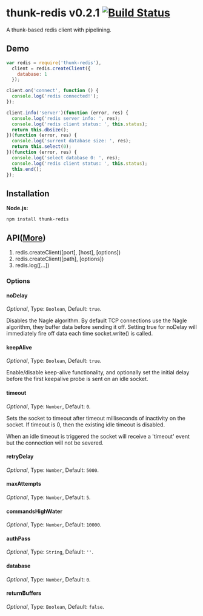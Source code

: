 thunk-redis v0.2.1 [![Build Status](https://travis-ci.org/zensh/thunk-redis.png?branch=master)](https://travis-ci.org/zensh/thunk-redis)
===========
A thunk-based redis client with pipelining.



## Demo

```js
var redis = require('thunk-redis'),
  client = redis.createClient({
    database: 1
  });

client.on('connect', function () {
  console.log('redis connected!');
});

client.info('server')(function (error, res) {
  console.log('redis server info: ', res);
  console.log('redis client status: ', this.status);
  return this.dbsize();
})(function (error, res) {
  console.log('surrent database size: ', res);
  return this.select(0);
})(function (error, res) {
  console.log('select database 0: ', res);
  console.log('redis client status: ', this.status);
  this.end();
});
```

## Installation

**Node.js:**

    npm install thunk-redis

## API([More](https://github.com/zensh/thunk-redis/blob/master/API.md))

1. redis.createClient([port], [host], [options])
2. redis.createClient([path], [options])
3. redis.log([...])

### Options

#### noDelay

*Optional*, Type: `Boolean`, Default: `true`.

Disables the Nagle algorithm. By default TCP connections use the Nagle algorithm, they buffer data before sending it off. Setting true for noDelay will immediately fire off data each time socket.write() is called.

#### keepAlive

*Optional*, Type: `Boolean`, Default: `true`.

Enable/disable keep-alive functionality, and optionally set the initial delay before the first keepalive probe is sent on an idle socket.

#### timeout

*Optional*, Type: `Number`, Default: `0`.

Sets the socket to timeout after timeout milliseconds of inactivity on the socket. If timeout is 0, then the existing idle timeout is disabled.

When an idle timeout is triggered the socket will receive a 'timeout' event but the connection will not be severed.

#### retryDelay

*Optional*, Type: `Number`, Default: `5000`.


#### maxAttempts

*Optional*, Type: `Number`, Default: `5`.


#### commandsHighWater

*Optional*, Type: `Number`, Default: `10000`.


#### authPass

*Optional*, Type: `String`, Default: `''`.


#### database

*Optional*, Type: `Number`, Default: `0`.


#### returnBuffers

*Optional*, Type: `Boolean`, Default: `false`.

